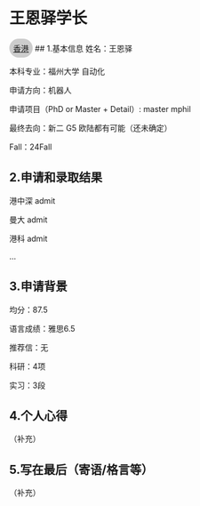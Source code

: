 # 王恩驿学长
<a href="https://fzu-fly.online/flying/ca/" style="display: inline-block; width: fit-content; padding: 0.5em;border-radius: 500px; background-color: #ccc;">
  香港
</a>
## 1.基本信息
姓名：王恩驿

本科专业：福州大学 自动化

申请方向：机器人

申请项目（PhD or Master + Detail）: master mphil

最终去向：新二 G5 欧陆都有可能（还未确定）

Fall：24Fall

## 2.申请和录取结果

港中深 admit

曼大 admit

港科 admit

...

## 3.申请背景
均分：87.5

语言成绩：雅思6.5

推荐信：无

科研：4项

实习：3段

## 4.个人心得
（补充）


## 5.写在最后（寄语/格言等）
（补充）


